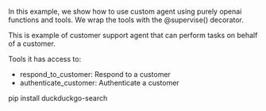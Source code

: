 In this example, we show how to use custom agent using purely openai functions and tools. We wrap the tools with the @supervise() decorator.

This is example of customer support agent that can perform tasks on behalf of a customer.

Tools it has access to:
- respond_to_customer: Respond to a customer
- authenticate_customer: Authenticate a customer

pip install duckduckgo-search